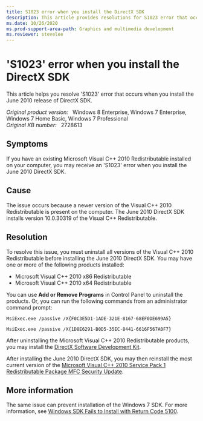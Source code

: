 ```yaml
---
title: S1023 error when you install the DirectX SDK
description: This article provides resolutions for S1023 error that occurs when you install the June 2010 release of DirectX SDK.
ms.date: 10/26/2020
ms.prod-support-area-path: Graphics and multimedia development
ms.reviewer: stevelee
---
```

# 'S1023' error when you install the DirectX SDK

This article helps you resolve 'S1023' error that occurs when you install the June 2010 release of DirectX SDK.

_Original product version:_ &nbsp; Windows 8 Enterprise, Windows 7 Enterprise, Windows 7 Home Basic, Windows 7 Professional  
_Original KB number:_ &nbsp; 2728613

## Symptoms

If you have an existing Microsoft Visual C++ 2010 Redistributable installed on your computer, you may receive an 'S1023' error when you install the June 2010 DirectX SDK.

## Cause

The issue occurs because a newer version of the Visual C++ 2010 Redistributable is present on the computer. The June 2010 DirectX SDK installs version 10.0.30319 of the Visual C++ Redistributable.

## Resolution

To resolve this issue, you must uninstall all versions of the Visual C++ 2010 Redistributable before installing the June 2010 DirectX SDK. You may have one or more of the following products installed:

- Microsoft Visual C++ 2010 x86 Redistributable
- Microsoft Visual C++ 2010 x64 Redistributable

You can use **Add or Remove Programs**  in Control Panel to uninstall the products. Or, you can run the following commands from an administrator command prompt:

```console
MsiExec.exe /passive /X{F0C3E5D1-1ADE-321E-8167-68EF0DE699A5}

MsiExec.exe /passive /X{1D8E6291-B0D5-35EC-8441-6616F567A0F7}
```

After uninstalling the Microsoft Visual C++ 2010 Redistributable products, you may install the [DirectX Software Development Kit](https://www.microsoft.com/download/details.aspx?id=6812).

After installing the June 2010 DirectX SDK, you may then reinstall the most current version of the [Microsoft Visual C++ 2010 Service Pack 1 Redistributable Package MFC Security Update](https://www.microsoft.com/download/details.aspx?id=26999).

## More information

The same issue can prevent installation of the Windows 7 SDK. For more information, see [Windows SDK Fails to Install with Return Code 5100](https://support.microsoft.com/help/2717426).
